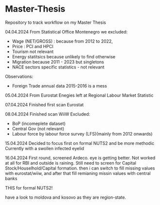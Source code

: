 # Master-Thesis
Repository to track workflow on my Master Thesis

04.04.2024
From Statistical Office Montenegro we excluded:
- Wage (NET/GROSS) : because from 2012 to 2022,
- Price : PCI and HPCI
- Tourism not relevant
- Energy statitsics because unlikely to find otherwise
- Migration because 2011 - 2023 but singletons
- NACE sectors specific statistics - not relevant

Observations:
- Foreign Trade annual data 2015-2016 is a mess

05.04.2024
From Eurostat
Enegies left at Regional Labour Market Statistic

07.04.2024
Finished first scan Eurostat

08.04.2024
Finished scan WiiW
Excluded:
- BoP (incomeplete dataset)
- Central Gov (not relevant)
- Labour force by labour force survey (LFS)(mainly from 2012 onwards)

15.04.2024
Decided to focus first on formal NUTS2 and be more methodic
Currently with a swollen infected eyelid

16.04.2024
First round, screened Ardeco. eye is getting better. Not worked at all for RBI and outside is raining. Still need to screen for Capital Stock/Houselhold/Capital formation. then i can switch to fill missing values with eurostat/wiiw, and after that fill remianing missin values with central banks

THIS for formal NUTS2!

have a look to moldova and kosovo as they are region-state.
